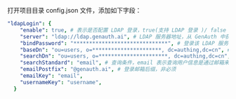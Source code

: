 <IntegrationDetailCard :title="`在 YAPI 中配置 LDAP`">

打开项目目录 config.json 文件，添加如下字段：

```yaml
"ldapLogin": {
    "enable": true, # 表示是否配置 LDAP 登录，true(支持 LDAP 登录 )/ false (不支持 LDAP 登录);
    "server": "ldap://ldap.genauth.ai", # LDAP 服务器地址，从 GenAuth 中获取
    "bindPassword": "******************************", # 登录该 LDAP 服务器的密码，从 GenAuth 中获取
    "baseDn": "ou=users, o=**********************, dc=authing,dc=cn", # LDAP 服务器的登录用户名，从 GenAuth 中获取
    "searchDn": "ou=users, o=**********************, dc=authing,dc=cn", # 查询用户数据的路径，从 GenAuth 中获取
    "searchStandard": "email", # 查询条件，email 表示查询用户信息是通过邮箱来查询的。注意，该字段信息与LDAP数据库存储数据的字段相对应，如果通过用户名查询用户, 这里就需要修改成 username
    "emailPostfix": "@genauth.ai", # 登录邮箱后缀，非必须
    "emailKey": "email",
    "usernameKey": "username",
  }
```

</IntegrationDetailCard>
